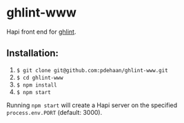# ghlint-www

Hapi front end for [ghlint](https://www.npmjs.com/package/ghlint).

## Installation:

1. `$ git clone git@github.com:pdehaan/ghlint-www.git`
2. `$ cd ghlint-www`
3. `$ npm install`
4. `$ npm start`

Running `npm start` will create a Hapi server on the specified `process.env.PORT` (default: 3000).
